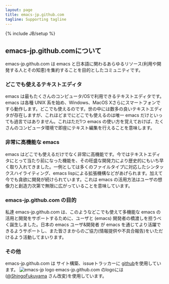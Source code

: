 ```yaml
---
layout: page
title: emacs-jp.github.com
tagline: Supporting tagline
---
```

{% include JB/setup %}

## emacs-jp.github.comについて

emacs-jp.github.com は emacs と日本語に関わるあらゆるリソース(利用や開発する人とその知恵)を集約することを目的としたコミュニティです。

### どこでも使えるテキストエディタ

emacs は最もたくさんのコンピュータ/OSで利用できるテキストエディタです。emacs は各種 UNIX 系を始め、Windows、MacOS Xさらにスマートフォンですら動作します。どこでも使えるのです。世の中には数多の良いテキストエディタが存在しますが、これほどまでにどこでも使えるのは唯一 emacs だけといっても過言ではありません。これはただ1つ emacs の使い方を覚えておけば、たくさんのコンピュータ環境で即座にテキスト編集を行えることを意味します。

### 非常に高機能な emacs

emacs はどこでも使えるだけでなく非常に高機能です。今ではテキストエディタにとって当たり前になった機能を、その旺盛な開発力により歴史的にもいち早く取り入れてきました。一例としては多くのファイルタイプに対応したシンタックスハイライティング、emacs lispによる拡張機構などがあげられます。加えて今でも貪欲に開発が続けられています。これは emacs の活用方法はユーザの想像力と創造力次第で無限に広がっていることを意味しています。

### emacs-jp.github.com の目的

私達 emacs-jp.github.com は、このようなどこでも使えて多機能な emacs の活用と開発をサポートするために、ユーザと (emacs) 開発者の橋渡しを担うべく誕生しました。日本の emacs ユーザ&開発者 が emacs を通じてより活躍できるようサポートし、また皆さまからのご協力(情報提供や不具合報告)をいただけるよう活動してまいります。

### その他

emacs-jp.github.com は サイト構築、issueトラッカーに [github](https://github.com)を使用しています。
<img src="http://emacs-jp.github.com/images/emacs-jp.png" alt="emacs-jp logo">
emacs-jp.github.com のlogoには ([@ShingoFukuyama](https://github.com/ShingoFukuyama) さん改変)を使用しています。
